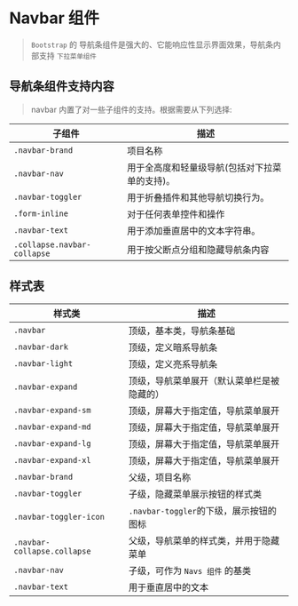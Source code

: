 # Navbar 组件

> `Bootstrap` 的 导航条组件是强大的、它能响应性显示界面效果，导航条内部支持 `下拉菜单组件`

## 导航条组件支持内容

> navbar 内置了对一些子组件的支持。根据需要从下列选择:

| 子组件                      | 描述                                           |
| --------------------------- | ---------------------------------------------- |
| `.navbar-brand`             | 项目名称                                       |
| `.navbar-nav`               | 用于全高度和轻量级导航(包括对下拉菜单的支持)。 |
| `.navbar-toggler`           | 用于折叠插件和其他导航切换行为。               |
| `.form-inline`              | 对于任何表单控件和操作                         |
| `.navbar-text`              | 用于添加垂直居中的文本字符串。                 |
| `.collapse.navbar-collapse` | 用于按父断点分组和隐藏导航条内容               |

## 样式表

| 样式类                      | 描述                                       |
| --------------------------- | ------------------------------------------ |
| `.navbar`                   | 顶级，基本类，导航条基础                   |
| `.navbar-dark`              | 顶级，定义暗系导航条                       |
| `.navbar-light`             | 顶级，定义亮系导航条                       |
| `.navbar-expand`            | 顶级，导航菜单展开（默认菜单栏是被隐藏的） |
| `.navbar-expand-sm`         | 顶级，屏幕大于指定值，导航菜单展开         |
| `.navbar-expand-md`         | 顶级，屏幕大于指定值，导航菜单展开         |
| `.navbar-expand-lg`         | 顶级，屏幕大于指定值，导航菜单展开         |
| `.navbar-expand-xl`         | 顶级，屏幕大于指定值，导航菜单展开         |
| `.navbar-brand`             | 父级，项目名称                             |
| `.navbar-toggler`           | 子级，隐藏菜单展示按钮的样式类             |
| `.navbar-toggler-icon`      | `.navbar-toggler`的下级，展示按钮的图标    |
| `.navbar-collapse.collapse` | 父级，导航菜单的样式类，并用于隐藏菜单     |
| `.navbar-nav`               | 子级，可作为 `Navs 组件` 的基类            |
| `.navbar-text`              | 用于垂直居中的文本                         |
